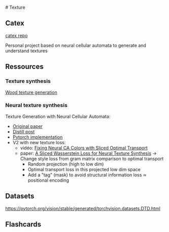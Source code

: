# Texture

## Catex
[catex repo](https://github.com/magsenche/catex)

Personal project based on neural cellular automata to generate and understand textures

## Ressources
### Texture synthesis
[Wood texture generation](http://www.cs.cornell.edu/projects/wood/simulating_the_structure_and_texture_of_solid_wood.pdf)

### Neural texture synthesis

Texture Generation with Neural Cellular Automata:

- [Original paper](https://arxiv.org/pdf/2105.07299.pdf)
- [Distill post](https://distill.pub/selforg/2021/textures/)
- [Pytorch implementation](https://colab.research.google.com/github/google-research/self-organising-systems/blob/master/notebooks/texture_nca_pytorch.ipynb)
- V2 with new texture loss:
  - vidéo: [Fixing Neural CA Colors with Sliced Optimal Transport ](https://www.youtube.com/watch?v=ZFYZFlY7lgI)
  - paper: [A Sliced Wasserstein Loss for Neural Texture Synthesis](https://arxiv.org/pdf/2006.07229.pdf)
    $\rightarrow$ Change style loss from gram matrix comparison to optimal transport
    - Random projection (high to low dim)
    - Optimal transport loss in this projected low dim space
    - Add a "tag" (mask) to avoid structural information loss $\simeq$ positional encoding

## Datasets
https://pytorch.org/vision/stable/generated/torchvision.datasets.DTD.html

## Flashcards